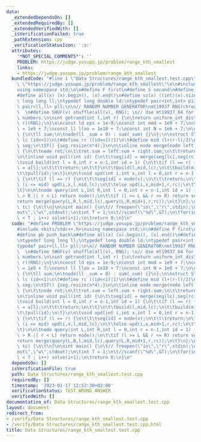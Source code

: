 ```yaml
---
data:
  _extendedDependsOn: []
  _extendedRequiredBy: []
  _extendedVerifiedWith: []
  _isVerificationFailed: true
  _pathExtension: cpp
  _verificationStatusIcon: ':x:'
  attributes:
    '*NOT_SPECIAL_COMMENTS*': ''
    PROBLEM: https://judge.yosupo.jp/problem/range_kth_smallest
    links:
    - https://judge.yosupo.jp/problem/range_kth_smallest
  bundledCode: "#line 1 \"Data Structures/range_kth_smallest.test.cpp\"\n#define PROBLEM\
    \ \"https://judge.yosupo.jp/problem/range_kth_smallest\"\n\n#include <bits/stdc++.h>\n\
    using namespace std;\n\n#define F first\n#define S second\n#define pb push_back\n\
    #define all(x) (x).begin(), (x).end()\n#define sz(x) ((int)(x).size())\n\ntypedef\
    \ long long ll;\ntypedef long double ld;\ntypedef pair<int,int> pii;\ntypedef\
    \ pair<ll,ll> pll;\n\n// RANDOM NUMBER GENERATOR\nmt19937 RNG(chrono::steady_clock::now().time_since_epoch().count());\
    \  \n#define SHUF(v) shuffle(all(v), RNG); \n// Use mt19937_64 for 64 bit random\
    \ numbers.\n\nint getrand(int l,int r) {\n\treturn uniform_int_distribution<int>(l,\
    \ r)(RNG);\n}\n\nconst ld eps = 1e-9;\nconst int mod = 1e9 + 7;\nconst int oo\
    \ = 1e9 + 7;\nconst ll lloo = 1e18 + 7;\nconst int N = 1e6 + 7;\n\n\nstruct node\
    \ {\n\tll sum;\n\tnode(ll _sum = 0) : sum(_sum) {}\n};\n\nstruct ST {\n\t#define\
    \ lc (id<<1)\n\t#define rc ((id<<1)|1)\n\t#define mid (l+(r-l)/2)\n\n\tvector<node>\
    \ seg;\n\tST() {seg.resize(n*4);}\n\n\tinline node merge(node left,node right)\
    \ {\n\t\tnode ret;\n\t\tret.sum = left.sum + right.sum;\n\t\treturn ret;\n\t}\n\
    \n\tinline void pull(int id) {\n\t\tseg[id] = merge(seg[lc],seg[rc]);\n\t}\n\n\
    \tvoid build(int l = 0,int r = n-1,int id = 1) {\n\t\tif (l == r) {\n\t\t\tseg[id].sum\
    \ = a[l];\n\t\t\treturn;\n\t\t}\n\t\tbuild(l,mid,lc);\n\t\tbuild(mid+1,r,rc);\n\
    \t\tpull(id);\n\t}\n\n\tvoid upd(int i,int x,int l = 0,int r = n-1,int id = 1)\
    \ {\n\t\tif (l == r) {\n\t\t\tseg[id] = node(x);\n\t\t\treturn;\n\t\t}\n\t\tif\
    \ (i <= mid) upd(i,x,l,mid,lc);\n\t\telse upd(i,x,mid+1,r,rc);\n\t\tpull(id);\n\
    \t}\n\n\tnode query(int L,int R,int l = 0,int r = n-1,int id = 1) {\n\t\tif (l\
    \ > R || r < L) return node();\n\t\tif (l >= L && r <= R) return seg[id];\n\t\t\
    return merge(query(L,R,l,mid,lc),query(L,R,mid+1,r,rc));\n\t}\n};\n\nvoid solve(int\
    \ tc) {\n\t\n}\n\nint main() {\n\t// freopen(\"in\",\"r\",stdin);\n\t// freopen(\"\
    out\",\"w\",stdout);\n\tint T = 1;\n\t//scanf(\"%d\",&T);\n\tfor(int i = 0 ; i\
    \ < T ; i++) solve(i+1);\n\treturn 0;\n}\n"
  code: "#define PROBLEM \"https://judge.yosupo.jp/problem/range_kth_smallest\"\n\n\
    #include <bits/stdc++.h>\nusing namespace std;\n\n#define F first\n#define S second\n\
    #define pb push_back\n#define all(x) (x).begin(), (x).end()\n#define sz(x) ((int)(x).size())\n\
    \ntypedef long long ll;\ntypedef long double ld;\ntypedef pair<int,int> pii;\n\
    typedef pair<ll,ll> pll;\n\n// RANDOM NUMBER GENERATOR\nmt19937 RNG(chrono::steady_clock::now().time_since_epoch().count());\
    \  \n#define SHUF(v) shuffle(all(v), RNG); \n// Use mt19937_64 for 64 bit random\
    \ numbers.\n\nint getrand(int l,int r) {\n\treturn uniform_int_distribution<int>(l,\
    \ r)(RNG);\n}\n\nconst ld eps = 1e-9;\nconst int mod = 1e9 + 7;\nconst int oo\
    \ = 1e9 + 7;\nconst ll lloo = 1e18 + 7;\nconst int N = 1e6 + 7;\n\n\nstruct node\
    \ {\n\tll sum;\n\tnode(ll _sum = 0) : sum(_sum) {}\n};\n\nstruct ST {\n\t#define\
    \ lc (id<<1)\n\t#define rc ((id<<1)|1)\n\t#define mid (l+(r-l)/2)\n\n\tvector<node>\
    \ seg;\n\tST() {seg.resize(n*4);}\n\n\tinline node merge(node left,node right)\
    \ {\n\t\tnode ret;\n\t\tret.sum = left.sum + right.sum;\n\t\treturn ret;\n\t}\n\
    \n\tinline void pull(int id) {\n\t\tseg[id] = merge(seg[lc],seg[rc]);\n\t}\n\n\
    \tvoid build(int l = 0,int r = n-1,int id = 1) {\n\t\tif (l == r) {\n\t\t\tseg[id].sum\
    \ = a[l];\n\t\t\treturn;\n\t\t}\n\t\tbuild(l,mid,lc);\n\t\tbuild(mid+1,r,rc);\n\
    \t\tpull(id);\n\t}\n\n\tvoid upd(int i,int x,int l = 0,int r = n-1,int id = 1)\
    \ {\n\t\tif (l == r) {\n\t\t\tseg[id] = node(x);\n\t\t\treturn;\n\t\t}\n\t\tif\
    \ (i <= mid) upd(i,x,l,mid,lc);\n\t\telse upd(i,x,mid+1,r,rc);\n\t\tpull(id);\n\
    \t}\n\n\tnode query(int L,int R,int l = 0,int r = n-1,int id = 1) {\n\t\tif (l\
    \ > R || r < L) return node();\n\t\tif (l >= L && r <= R) return seg[id];\n\t\t\
    return merge(query(L,R,l,mid,lc),query(L,R,mid+1,r,rc));\n\t}\n};\n\nvoid solve(int\
    \ tc) {\n\t\n}\n\nint main() {\n\t// freopen(\"in\",\"r\",stdin);\n\t// freopen(\"\
    out\",\"w\",stdout);\n\tint T = 1;\n\t//scanf(\"%d\",&T);\n\tfor(int i = 0 ; i\
    \ < T ; i++) solve(i+1);\n\treturn 0;\n}\n"
  dependsOn: []
  isVerificationFile: true
  path: Data Structures/range_kth_smallest.test.cpp
  requiredBy: []
  timestamp: '2023-01-17 12:52:30+03:00'
  verificationStatus: TEST_WRONG_ANSWER
  verifiedWith: []
documentation_of: Data Structures/range_kth_smallest.test.cpp
layout: document
redirect_from:
- /verify/Data Structures/range_kth_smallest.test.cpp
- /verify/Data Structures/range_kth_smallest.test.cpp.html
title: Data Structures/range_kth_smallest.test.cpp
---
```

